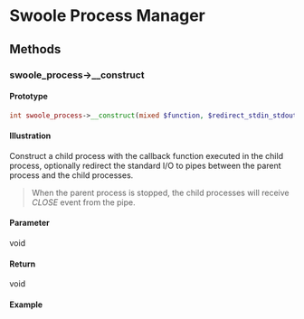 # Swoole Process Manager

## Methods 

### swoole_process->__construct

#### Prototype

```php
int swoole_process->__construct(mixed $function, $redirect_stdin_stdout = false, $create_pipe = true);
```

#### Illustration

Construct a child process with the callback function executed in the child process, optionally redirect the standard I/O to pipes between the parent process and the child processes.

> When the parent process is stopped, the child processes will receive *CLOSE* event from the pipe.

#### Parameter

void

#### Return

void

#### Example
